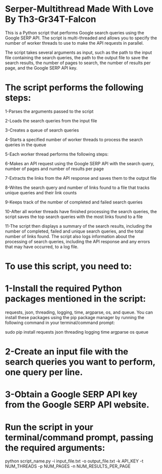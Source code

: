 # Serper-Multithread Made With Love By Th3-Gr34T-Falcon

This is a Python script that performs Google search queries using the Google SERP API. The script is multi-threaded and allows you to specify the number of worker threads to use to make the API requests in parallel.

The script takes several arguments as input, such as the path to the input file containing the search queries, the path to the output file to save the search results, the number of pages to search, the number of results per page, and the Google SERP API key.

# The script performs the following steps:

1-Parses the arguments passed to the script

2-Loads the search queries from the input file

3-Creates a queue of search queries

4-Starts a specified number of worker threads to process the search queries in the queue

5-Each worker thread performs the following steps:

6-Makes an API request using the Google SERP API with the search query, number of pages and number of results per page

7-Extracts the links from the API response and saves them to the output file

8-Writes the search query and number of links found to a file that tracks unique queries and their link counts

9-Keeps track of the number of completed and failed search queries

10-After all worker threads have finished processing the search queries, the script saves the top search queries with the most links found to a file

11-The script then displays a summary of the search results, including the number of completed, failed and unique search queries, and the total number of links found.
The script also logs information about the processing of search queries, including the API response and any errors that may have occurred, to a log file.




# To use this script, you need to:

# 1-Install the required Python packages mentioned in the script: 

requests, json, threading, logging, time, argparse, os, and queue. You can install these packages using the pip package manager by running the following command in your terminal/command prompt:


sudo pip install requests json threading logging time argparse os queue

# 2-Create an input file with the search queries you want to perform, one query per line.

# 3-Obtain a Google SERP API key from the Google SERP API website.



# Run the script in your terminal/command prompt, passing the required arguments:

python script_name.py -i input_file.txt -o output_file.txt -k API_KEY -t NUM_THREADS -p NUM_PAGES -n NUM_RESULTS_PER_PAGE
